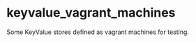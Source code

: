 keyvalue_vagrant_machines
=========================

Some KeyValue stores defined as vagrant machines for testing.
